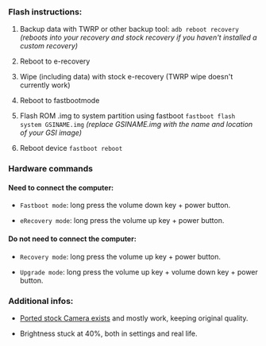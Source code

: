 ### Flash instructions:

1. Backup data with TWRP or other backup tool:
`adb reboot recovery`
_(reboots into your recovery and stock recovery if you haven't installed a custom recovery)_

2. Reboot to e-recovery

3. Wipe (including data) with stock e-recovery (TWRP wipe doesn't currently work)

5. Reboot to fastbootmode

5. Flash ROM .img to system partition using fastboot
`fastboot flash system GSINAME.img`
_(replace GSINAME.img with the name and location of your GSI image)_

4. Reboot device `fastboot reboot`


### Hardware commands

#### Need to connect the computer:

- `Fastboot mode`: long press the volume down key + power button.

- `eRecovery mode`: long press the volume up key + power button.

#### Do not need to connect the computer:

- `Recovery mode`: long press the volume up key + power button.

- `Upgrade mode`: long press the volume up key + volume down key + power button.


### Additional infos:

- [Ported stock Camera exists](https://forum.xda-developers.com/project-treble/trebleenabled-device-development/huawei-stock-camera-app-treble-roms-t3735169) and mostly work, keeping original quality.

- Brightness stuck at 40%, both in settings and real life.
